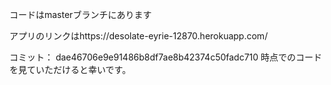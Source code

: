 コードはmasterブランチにあります

アプリのリンクはhttps://desolate-eyrie-12870.herokuapp.com/

コミット： dae46706e9e91486b8df7ae8b42374c50fadc710 時点でのコードを見ていただけると幸いです。
